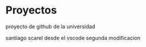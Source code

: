# Proyectos

proyecto de github de la universidad

santiago
scarel 
desde el vscode
segunda modificacion